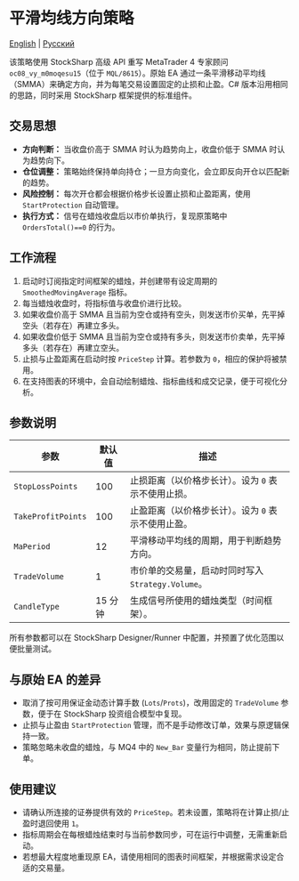 # 平滑均线方向策略
[English](README.md) | [Русский](README_ru.md)

该策略使用 StockSharp 高级 API 重写 MetaTrader 4 专家顾问 `oc08_vy_m0moqesu15`（位于 `MQL/8615`）。原始 EA 通过一条平滑移动平均线（SMMA）来确定方向，并为每笔交易设置固定的止损和止盈。C# 版本沿用相同的思路，同时采用 StockSharp 框架提供的标准组件。

## 交易思想

- **方向判断：** 当收盘价高于 SMMA 时认为趋势向上，收盘价低于 SMMA 时认为趋势向下。
- **仓位调整：** 策略始终保持单向持仓；一旦方向变化，会立即反向开仓以匹配新的趋势。
- **风险控制：** 每次开仓都会根据价格步长设置止损和止盈距离，使用 `StartProtection` 自动管理。
- **执行方式：** 信号在蜡烛收盘后以市价单执行，复现原策略中 `OrdersTotal()==0` 的行为。

## 工作流程

1. 启动时订阅指定时间框架的蜡烛，并创建带有设定周期的 `SmoothedMovingAverage` 指标。
2. 每当蜡烛收盘时，将指标值与收盘价进行比较。
3. 如果收盘价高于 SMMA 且当前为空仓或持有空头，则发送市价买单，先平掉空头（若存在）再建立多头。
4. 如果收盘价低于 SMMA 且当前为空仓或持有多头，则发送市价卖单，先平掉多头（若存在）再建立空头。
5. 止损与止盈距离在启动时按 `PriceStep` 计算。若参数为 `0`，相应的保护将被禁用。
6. 在支持图表的环境中，会自动绘制蜡烛、指标曲线和成交记录，便于可视化分析。

## 参数说明

| 参数 | 默认值 | 描述 |
| --- | --- | --- |
| `StopLossPoints` | 100 | 止损距离（以价格步长计）。设为 `0` 表示不使用止损。
| `TakeProfitPoints` | 100 | 止盈距离（以价格步长计）。设为 `0` 表示不使用止盈。
| `MaPeriod` | 12 | 平滑移动平均线的周期，用于判断趋势方向。
| `TradeVolume` | 1 | 市价单的交易量，启动时同时写入 `Strategy.Volume`。
| `CandleType` | 15 分钟 | 生成信号所使用的蜡烛类型（时间框架）。

所有参数都可以在 StockSharp Designer/Runner 中配置，并预置了优化范围以便批量测试。

## 与原始 EA 的差异

- 取消了按可用保证金动态计算手数 (`Lots`/`Prots`)，改用固定的 `TradeVolume` 参数，便于在 StockSharp 投资组合模型中复现。
- 止损与止盈由 `StartProtection` 管理，而不是手动修改订单，效果与原逻辑保持一致。
- 策略忽略未收盘的蜡烛，与 MQ4 中的 `New_Bar` 变量行为相同，防止提前下单。

## 使用建议

- 请确认所连接的证券提供有效的 `PriceStep`。若未设置，策略将在计算止损/止盈时退回使用 `1`。
- 指标周期会在每根蜡烛结束时与当前参数同步，可在运行中调整，无需重新启动。
- 若想最大程度地重现原 EA，请使用相同的图表时间框架，并根据需求设定合适的交易量。
